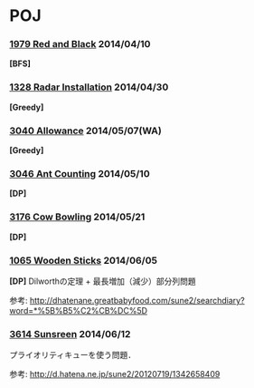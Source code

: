 # POJ

### [1979 Red and Black](http://poj.org/problem?id=1979) 2014/04/10
**[BFS]**

### [1328 Radar Installation](http://poj.org/problem?id=1328) 2014/04/30
**[Greedy]**

### [3040 Allowance](http://poj.org/problem?id=3040) 2014/05/07(WA)
**[Greedy]**

### [3046 Ant Counting](http://poj.org/problem?id=3046) 2014/05/10
**[DP]**

### [3176 Cow Bowling](http://poj.org/problem?id=3176) 2014/05/21
**[DP]**

### [1065 Wooden Sticks](http://poj.org/problem?id=1065) 2014/06/05
**[DP]** Dilworthの定理 + 最長増加（減少）部分列問題

参考: http://dhatenane.greatbabyfood.com/sune2/searchdiary?word=*%5B%B5%C2%CB%DC%5D

### [3614 Sunsreen](http://poj.org/problem?id=3614) 2014/06/12
プライオリティキューを使う問題．

参考: http://d.hatena.ne.jp/sune2/20120719/1342658409
